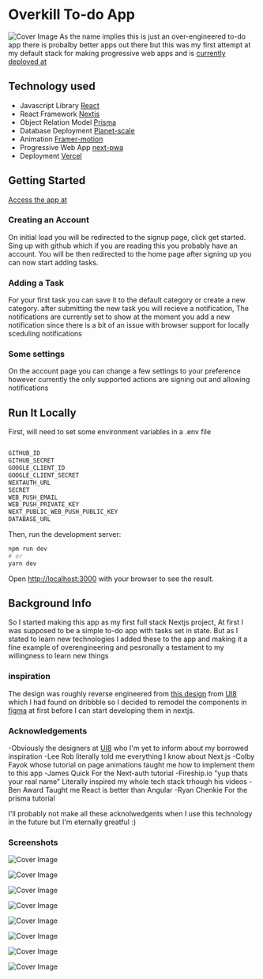 # Overkill To-do App

![Cover Image](https://raw.githubusercontent.com/munyachiwundura/todo-app-v2/main/public/Todoappcover.png)
As the name implies this is just an over-engineered to-do app there is probalby better apps out there but this was my first attempt at my default stack for making progressive web apps and is [currently deployed at](https://overkilltodoapp.vercel.app)

## Technology used

- Javascript Library [React](https://reactjs.org/)
- React Framework [Nextjs](https://nextjs.org/)
- Object Relation Model [Prisma](https://www.prisma.io/)
- Database Deployment [Planet-scale](https://planetscale.com/)
- Animation [Framer-motion](https://www.framer.com/motion/)
- Progressive Web App [next-pwa](https://www.npmjs.com/package/next-pwa)
- Deployment [Vercel](https://vercel.com/)

## Getting Started

[Access the app at](https://overkilltodoapp.vercel.app)

### Creating an Account

On initial load you will be redirected to the signup page, click get started.
Sing up with github which if you are reading this you probably have an account.
You will be then redirected to the home page after signing up you can now start adding tasks.

### Adding a Task

For your first task you can save it to the default category or create a new category.
after submitting the new task you will recieve a notification,
The notifications are currently set to show at the moment you add a new notification since there is a bit of an issue with browser support for locally sceduling notifications

### Some settings

On the account page you can change a few settings to your preference however currently the only supported actions are signing out and allowing notifications

## Run It Locally

First, will need to set some environment variables in a .env file

```bash

GITHUB_ID
GITHUB_SECRET
GOOGLE_CLIENT_ID
GOOGLE_CLIENT_SECRET
NEXTAUTH_URL
SECRET
WEB_PUSH_EMAIL
WEB_PUSH_PRIVATE_KEY
NEXT_PUBLIC_WEB_PUSH_PUBLIC_KEY
DATABASE_URL

```

Then, run the development server:

```bash
npm run dev
# or
yarn dev
```

Open [http://localhost:3000](http://localhost:3000) with your browser to see the result.

## Background Info

So I started making this app as my first full stack Nextjs project, At first I was supposed to be a simple to-do app with tasks set in state. But as I stated to learn new technologies I added these to the app and making it a fine example of overengineering and pesronally a testament to my willingness to learn new things

### inspiration

The design was roughly reverse engineered from [this design](https://ui8.net/ui8/products/taskez-productivity-app-ios-ui-kit?ref=dribbb) from [UI8](https://ui8.net/) which I had found on dribbble so I decided to remodel the components in [figma](https://www.figma.com/file/G9XQORbDLWTOo0dlV7t8o6/IOS?node-id=0%3A1) at first before I can start developing them in nextjs.

### Acknowledgements

-Obviously the designers at [UI8](https://ui8.net/) who I'm yet to inform about my borrowed inspiration
-Lee Rob literally told me everything I know about Next.js
-Colby Fayok whose tutorial on page animations taught me how to implement them to this app
-James Quick For the Next-auth tutorial
-Fireship.io "yup thats your real name" Literally inspired my whole tech stack trhough his videos
-Ben Award Taught me React is better than Angular
-Ryan Chenkie For the prisma tutorial

I'll probably not make all these acknolwedgents when I use this technology in the future but I'm eternally greatful :)

### Screenshots

![Cover Image](https://raw.githubusercontent.com/munyachiwundura/todo-app-v2/main/public/Todoappcover.png)

![Cover Image](https://raw.githubusercontent.com/munyachiwundura/todo-app-v2/main/public/Screenshot1.png)

![Cover Image](https://raw.githubusercontent.com/munyachiwundura/todo-app-v2/main/public/Screenshot2.png)

![Cover Image](https://raw.githubusercontent.com/munyachiwundura/todo-app-v2/main/public/Screenshot3.png)

![Cover Image](https://raw.githubusercontent.com/munyachiwundura/todo-app-v2/main/public/Screenshot4.png)

![Cover Image](https://raw.githubusercontent.com/munyachiwundura/todo-app-v2/main/public/Screenshot5.png)

![Cover Image](https://raw.githubusercontent.com/munyachiwundura/todo-app-v2/main/public/Screenshot6.png)

![Cover Image](https://raw.githubusercontent.com/munyachiwundura/todo-app-v2/main/public/Screenshot7.png)
